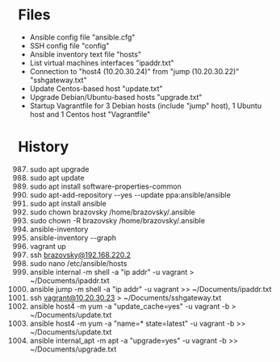 # Files

 * Ansible config file "ansible.cfg"
 * SSH config file "config"
 * Ansible inventory text file "hosts"
 * List virtual machines interfaces "ipaddr.txt"
 * Connection to "host4 (10.20.30.24)" from "jump (10.20.30.22)" "sshgateway.txt"
 * Update Centos-based host "update.txt"
 * Upgrade Debian/Ubuntu-based hosts "upgrade.txt"
 * Startup Vagrantfile for 3 Debian hosts (include "jump" host), 1 Ubuntu host and 1 Centos host "Vagrantfile"

# History 

  987.  sudo apt upgrade
  988.  sudo apt update
  989.  sudo apt install software-properties-common
  990.  sudo apt-add-repository --yes --update ppa:ansible/ansible
  991.  sudo apt install ansible
  993.  sudo chown brazovsky /home/brazovsky/.ansible
  994.  sudo chown -R brazovsky /home/brazovsky/.ansible
 1006.  ansible-inventory
 1009.  ansible-inventory --graph
 1010.  vagrant up
 1015.  ssh brazovsky@192.168.220.2
 1017.  sudo nano /etc/ansible/hosts
 1025.  ansible internal -m shell -a "ip addr" -u vagrant > ~/Documents/ipaddr.txt
 1026.  ansible jump -m shell -a "ip addr" -u vagrant >> ~/Documents/ipaddr.txt
 1028.  ssh vagrant@10.20.30.23 > ~/Documents/sshgateway.txt
 1049.  ansible host4 -m yum -a "update_cache=yes" -u vagrant -b > ~/Documents/update.txt
 1051.  ansible host4 -m yum -a "name=* state=latest" -u vagrant -b >> ~/Documents/update.txt
 1055.  ansible internal_apt -m apt -a "upgrade=yes" -u vagrant -b >> ~/Documents/upgrade.txt




